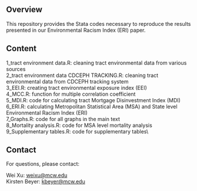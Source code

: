 ## Overview
This repository provides the Stata codes necessary to reproduce the results presented in our Environmental Racism Index (ERI) paper.

## Content
1_tract environment data.R: cleaning tract environmental data from various sources\
2_tract environment data CDCEPH TRACKING.R: cleaning tract environmental data from CDCEPH tracking system\
3_EEI.R: creating tract environmental exposure index (EEI)\
4_MCC.R: function for multiple correlation coefficient\
5_MDI.R: code for calculating tract Mortgage Disinvestment Index (MDI)
6_ERI.R: calculating Metropolitan Statistical Area (MSA) and State level Environmental Racism Index (ERI)\
7_Graphs.R: code for all graphs in the main text\
8_Mortality analysis.R: code for MSA level mortality analysis\
9_Supplementary tables.R: code for supplementary tables\


## Contact
For questions, please contact:

Wei Xu: weixu@mcw.edu\
Kirsten Beyer: kbeyer@mcw.edu
